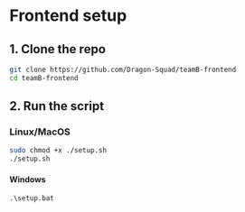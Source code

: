# Frontend setup

## 1. Clone the repo

```bash
git clone https://github.com/Dragon-Squad/teamB-frontend
cd teamB-frontend
```

## 2. Run the script

### Linux/MacOS

```bash
sudo chmod +x ./setup.sh
./setup.sh
```

#### Windows

```
.\setup.bat
```
